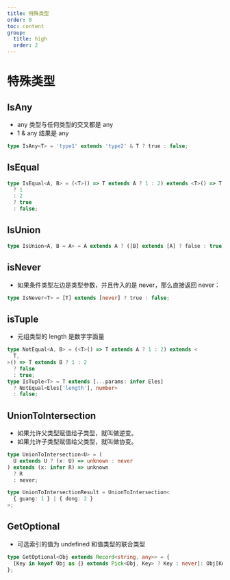 ```yaml
---
title: 特殊类型
order: 0
toc: content
group:
  title: high
  order: 2
---
```


# 特殊类型

## IsAny

- any 类型与任何类型的交叉都是 any
- 1 & any 结果是 any

```ts
type IsAny<T> = 'type1' extends 'type2' & T ? true : false;
```

## IsEqual

```ts
type IsEqual<A, B> = (<T>() => T extends A ? 1 : 2) extends <T>() => T extends B
  ? 1
  : 2
  ? true
  : false;
```

## IsUnion

```ts
type IsUnion<A, B = A> = A extends A ? ([B] extends [A] ? false : true) : never;
```

## isNever

- 如果条件类型左边是类型参数，并且传入的是 never，那么直接返回 never：

```ts
type IsNever<T> = [T] extends [never] ? true : false;
```

## isTuple

- 元组类型的 length 是数字字面量

```ts
type NotEqual<A, B> = (<T>() => T extends A ? 1 : 2) extends <
  T,
>() => T extends B ? 1 : 2
  ? false
  : true;
type IsTuple<T> = T extends [...params: infer Eles]
  ? NotEqual<Eles['length'], number>
  : false;
```

## UnionToIntersection

- 如果允许父类型赋值给子类型，就叫做逆变。
- 如果允许子类型赋值给父类型，就叫做协变。

```ts
type UnionToIntersection<U> = (
  U extends U ? (x: U) => unknown : never
) extends (x: infer R) => unknown
  ? R
  : never;

type UnionToIntersectionResult = UnionToIntersection<
  { guang: 1 } | { dong: 2 }
>;
```

## GetOptional

- 可选索引的值为 undefined 和值类型的联合类型

```ts
type GetOptional<Obj extends Record<string, any>> = {
  [Key in keyof Obj as {} extends Pick<Obj, Key> ? Key : never]: Obj[Key];
};
```
